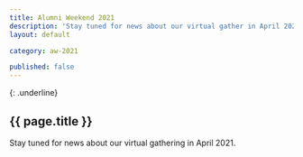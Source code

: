 ```yaml
---
title: Alumni Weekend 2021
description: 'Stay tuned for news about our virtual gather in April 2021.'
layout: default

category: aw-2021

published: false
---
```

{: .underline}
## {{ page.title }}

Stay tuned for news about our virtual gathering in April 2021.



